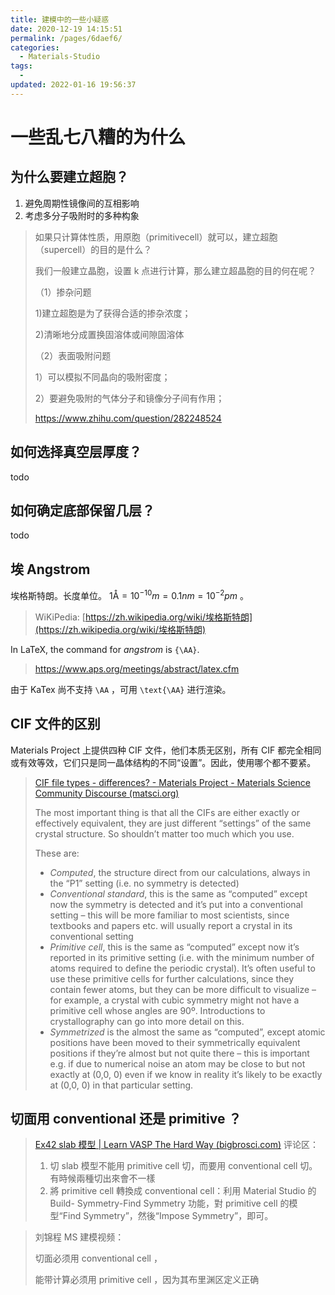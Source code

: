 ```yaml
---
title: 建模中的一些小疑惑
date: 2020-12-19 14:15:51
permalink: /pages/6daef6/
categories:
  - Materials-Studio
tags:
  -
updated: 2022-01-16 19:56:37
---
```


# 一些乱七八糟的为什么

## 为什么要建立超胞？

1. 避免周期性镜像间的互相影响
2. 考虑多分⼦吸附时的多种构象

> 如果只计算体性质，用原胞（primitivecell）就可以，建立超胞（supercell）的目的是什么？
>
> 我们一般建立晶胞，设置 k 点进行计算，那么建立超晶胞的目的何在呢？
>
> （1）掺杂问题
>
> 1)建立超胞是为了获得合适的掺杂浓度；
>
> 2)清晰地分成置换固溶体或间隙固溶体
>
> （2）表面吸附问题
>
> 1）可以模拟不同晶向的吸附密度；
>
> 2）要避免吸附的气体分子和镜像分子间有作用；
>
> https://www.zhihu.com/question/282248524

## 如何选择真空层厚度？

todo

## 如何确定底部保留几层？

todo

## 埃 Angstrom

埃格斯特朗。长度单位。 $1\text{\AA} = 10^{-10} m = 0.1 nm = 10^{-2}pm$ 。

> WiKiPedia: [https://zh.wikipedia.org/wiki/埃格斯特朗](https://zh.wikipedia.org/wiki/埃格斯特朗)

In LaTeX, the command for *angstrom* is `{\AA}`.

> https://www.aps.org/meetings/abstract/latex.cfm

由于 KaTex 尚不支持 `\AA` ，可用 `\text{\AA}` 进行渲染。

## CIF 文件的区别

Materials Project 上提供四种 CIF 文件，他们本质无区别，所有 CIF 都完全相同或有效等效，它们只是同一晶体结构的不同“设置”。因此，使用哪个都不要紧。

> [CIF file types - differences? - Materials Project - Materials Science Community Discourse (matsci.org)](https://matsci.org/t/cif-file-types-differences/3365)
>
> The most important thing is that all the CIFs are either exactly or effectively equivalent, they are just different “settings” of the same crystal structure. So shouldn’t matter too much which you use.
>
> These are:
>
> - *Computed*, the structure direct from our calculations, always in the “P1” setting (i.e. no symmetry is detected)
> - *Conventional standard*, this is the same as “computed” except now the symmetry is detected and it’s put into a conventional setting – this will be more familiar to most scientists, since textbooks and papers etc. will usually report a crystal in its conventional setting
> - *Primitive cell*, this is the same as “computed” except now it’s reported in its primitive setting (i.e. with the minimum number of atoms required to define the periodic crystal). It’s often useful to use these primitive cells for further calculations, since they contain fewer atoms, but they can be more difficult to visualize – for example, a crystal with cubic symmetry might not have a primitive cell whose angles are 90º. Introductions to crystallography can go into more detail on this.
> - *Symmetrized* is the almost the same as “computed”, except atomic positions have been moved to their symmetrically equivalent positions if they’re almost but not quite there – this is important e.g. if due to numerical noise an atom may be close to but not exactly at (0,0, 0) even if we know in reality it’s likely to be exactly at (0,0, 0) in that particular setting.

## 切面用 conventional 还是 primitive ？

> [Ex42 slab 模型 | Learn VASP The Hard Way (bigbrosci.com)](https://www.bigbrosci.com/2018/08/25/ex42/) 评论区：
>
> 1. 切 slab 模型不能用 primitive cell 切，而要用 conventional cell 切。有時候兩種切出來會不一樣
> 2. 將 primitive cell 轉換成 conventional cell：利用 Material Studio 的 Build- Symmetry-Find Symmetry 功能，對 primitive cell 的模型“Find Symmetry”，然後“Impose Symmetry”，即可。

> 刘锦程 MS 建模视频：
>
> 切面必须用 conventional cell ，
>
> 能带计算必须用 primitive cell ，因为其布里渊区定义正确
